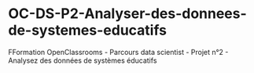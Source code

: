 # OC-DS-P2-Analyser-des-donnees-de-systemes-educatifs
FFormation OpenClassrooms - Parcours data scientist - Projet n°2 - Analysez des données de systèmes éducatifs

